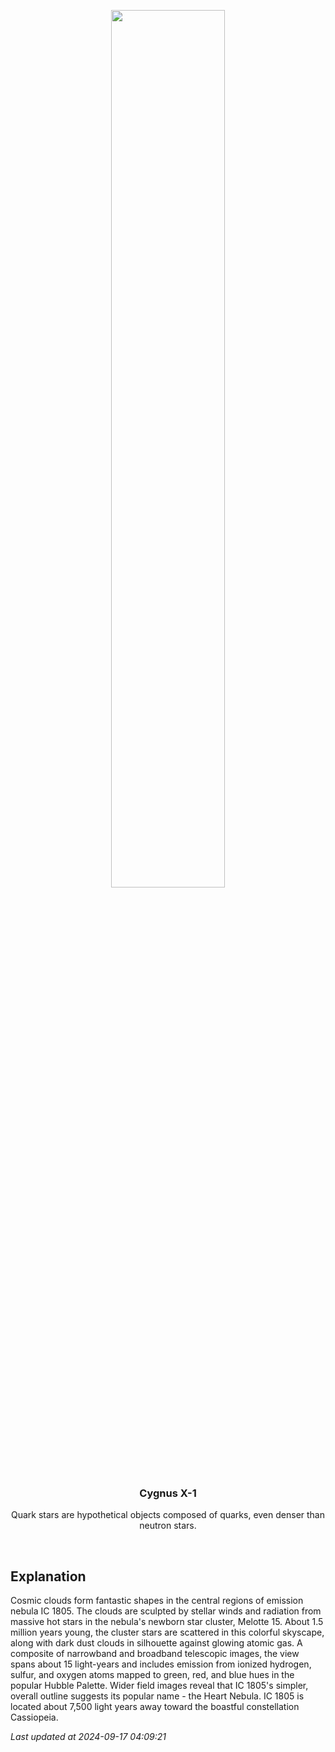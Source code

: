 <p align='center'>
    <img src='https://apod.nasa.gov/apod/image/2409/HeartMelotte_McInnis_960.jpg' width='60%' />
    <h3 align="center">Cygnus X-1</h3>
    <p align="center">Quark stars are hypothetical objects composed of quarks, even denser than neutron stars.</p>
</p>
<br/>

Explanation
--
Cosmic clouds form fantastic shapes in the central regions of emission nebula IC 1805. The clouds are sculpted by stellar winds and radiation from massive hot stars in the nebula's newborn star cluster, Melotte 15. About 1.5 million years young, the cluster stars are scattered in this colorful skyscape, along with dark dust clouds in silhouette against glowing atomic gas. A composite of narrowband and broadband telescopic images, the view spans about 15 light-years and includes emission from ionized hydrogen, sulfur, and oxygen atoms mapped to green, red, and blue hues in the popular Hubble Palette. Wider field images reveal that IC 1805's simpler, overall outline suggests its popular name - the Heart Nebula. IC 1805 is located about 7,500 light years away toward the boastful constellation Cassiopeia.


*Last updated at 2024-09-17 04:09:21*
